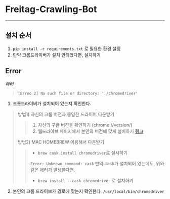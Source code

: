 # Freitag-Crawling-Bot

---

## 설치 순서
1. `pip install -r requirements.txt` 로 필요한 환경 설정
2. 만약 크롬드라이버가 설치 안되었다면, 설치하기


## Error
*에러*

> `[Errno 2] No such file or directory: './chromedriver'`

 1. 크롬드라이버가 설치되어 있는지 확인한다.

> 방법1) 자신의 크롬 버전과 동일한 드라이버 다운받기
>   > 1. 자신의 구글 버젼을 확인하기 (chrome://version/)
>   > 2. 웹드라이브 페이지에서 본인의 버전에 맞게 설치하기 [링크](https://sites.google.com/a/chromium.org/chromedriver/downloads)
>
> 방법2) MAC HOMEBREW 이용해서 다운받기
>   > - `brew cask install chromedriver`로 실시하기
>   >
>   > `Error: Unknown command: cask` 만약 cask가 설치되어 있는데도, 위와 같은 에러가 발생한다면.
>   > - `brew install --cask chromedriver` 로 설치하기

 2. 본인의 크롬 드라이브가 경로에 맞는지 확인한다. `/usr/local/bin/chromedriver`